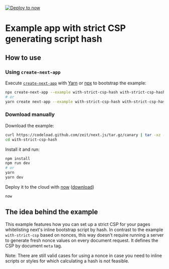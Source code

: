 [![Deploy to now](https://deploy.now.sh/static/button.svg)](https://deploy.now.sh/?repo=https://github.com/zeit/next.js/tree/master/examples/with-strict-csp-hash)

# Example app with strict CSP generating script hash

## How to use

### Using `create-next-app`

Execute [`create-next-app`](https://github.com/segmentio/create-next-app) with [Yarn](https://yarnpkg.com/lang/en/docs/cli/create/) or [npx](https://github.com/zkat/npx#readme) to bootstrap the example:

```bash
npx create-next-app --example with-strict-csp-hash with-strict-csp-hash-app
# or
yarn create next-app --example with-strict-csp-hash with-strict-csp-hash-app
```

### Download manually

Download the example:

```bash
curl https://codeload.github.com/zeit/next.js/tar.gz/canary | tar -xz --strip=2 next.js-canary/examples/with-strict-csp-hash
cd with-strict-csp-hash
```

Install it and run:

```bash
npm install
npm run dev
# or
yarn
yarn dev
```

Deploy it to the cloud with [now](https://zeit.co/now) ([download](https://zeit.co/download))

```bash
now
```

## The idea behind the example

This example features how you can set up a strict CSP for your pages whitelisting next's inline bootstrap script by hash.
In contrast to the example `with-strict-csp` based on nonces, this way doesn't require running a server to generate fresh nonce values on every document request.
It defines the CSP by document `meta` tag.

Note: There are still valid cases for using a nonce in case you need to inline scripts or styles for which calculating a hash is not feasible.
